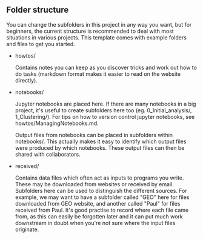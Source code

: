 ## Folder structure

You can change the subfolders in this project in any way you want, but for beginners, the current structure is recommended to deal with most situations in various projects. This template comes with example folders and files to get you started.

* howtos/

    Contains notes you can keep as you discover tricks and work out how to do tasks (markdown format makes it easier to read on the website directly).

* notebooks/

    Jupyter notebooks are placed here. If there are many notebooks in a big project, it's useful to create subfolders here too (eg. 0_Initial_analysis/, 1_Clustering/). For tips on how to version control jupyter notebooks, see howtos/ManagingNotebooks.md.

    Output files from notebooks can be placed in subfolders within notebooks/. This actually makes it easy to identify which output files were produced by which notebooks. These output files can then be shared with collaborators.

* received/

    Contains data files which often act as inputs to programs you write. These may be downloaded from websites or received by email. Subfolders here can be used to distinguish the different sources. For example, we may want to have a subfolder called "GEO" here for files downloaded from GEO website, and another called "Paul" for files received from Paul. It's good practise to record where each file came from, as this can easily be forgotten later and it can put much work downstream in doubt when you're not sure where the input files originate.
 
